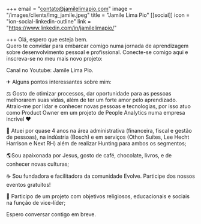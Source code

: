 +++
email = "contato@jamilelimapio.com"
image = "/images/clients/img_jamile.jpeg"
title = "Jamile Lima Pio"
[[social]]
icon = "ion-social-linkedin-outline"
link = "https://www.linkedin.com/in/jamilelimapio/"

+++
Olá, espero que esteja bem.  
Quero te convidar para embarcar comigo numa jornada de aprendizagem sobre desenvolvimento pessoal e profissional. Conecte-se comigo aqui e inscreva-se no meu mais novo projeto: 

Canal no Youtube: Jamile Lima Pio.

✈ Alguns pontos interessantes sobre mim:

⚖ Gosto de otimizar processos, dar oportunidade para as pessoas melhorarem suas vidas, além de ter um forte amor pelo aprendizado. Atraio-me por lidar e conhecer novas pessoas e tecnologias, por isso atuo como Product Owner em um projeto de People Analytics numa empresa incrível ❤

🤝 Atuei por quase 4 anos na área administrativa (financeira, fiscal e gestão de pessoas), na indústria (Bosch) e em serviços (Othon Suítes, Lee Hecht Harrison e Next RH) além de realizar Hunting para ambos os segmentos;

🌎Sou apaixonada por Jesus, gosto de café, chocolate, livros, e de conhecer novas culturas;

☕ Sou fundadora e facilitadora da comunidade Evolve. Participe dos nossos eventos gratuitos!

🤝 Participo de um projeto com objetivos religiosos, educacionais e sociais na função de vice-líder;

Espero conversar contigo em breve.